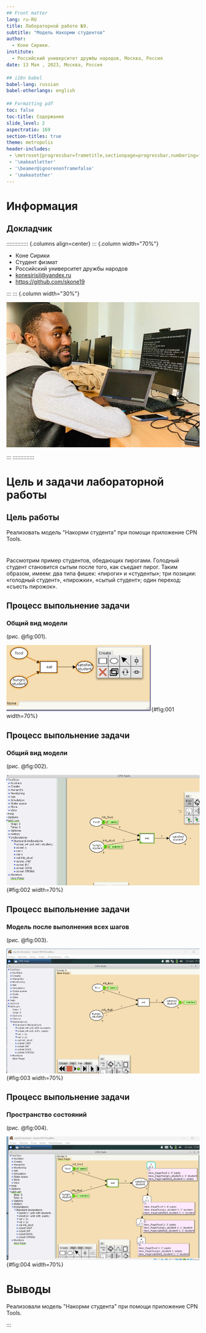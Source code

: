 ```yaml
---
## Front matter
lang: ru-RU
title: Лабораторной работе №9.
subtitle: "Модель Накорми студентов"
author:
  - Коне Сирики.
institute:
  - Российский университет дружбы народов, Москва, Россия
date: 13 Мая , 2023, Москва, Россия

## i18n babel
babel-lang: russian
babel-otherlangs: english

## Formatting pdf
toc: false
toc-title: Содержание
slide_level: 2
aspectratio: 169
section-titles: true
theme: metropolis
header-includes:
 - \metroset{progressbar=frametitle,sectionpage=progressbar,numbering=fraction}
 - '\makeatletter'
 - '\beamer@ignorenonframefalse'
 - '\makeatother'
---
```


# Информация

## Докладчик

:::::::::::::: {.columns align=center}
::: {.column width="70%"}

  * Коне Сирики
  * Студент физмат 
  * Российский университет дружбы народов
  * [konesirisil@yandex.ru](mailto:sirikisil@yandex.ru)
  * <https://github.com/skone19>

:::
::: {.column width="30%"}

![](./image/siriki.jpeg)

:::
::::::::::::::

# Цель и задачи лабораторной работы

## Цель работы

 Реализовать модель "Накорми студента" при помощи приложение CPN Tools.

# 

 Рассмотрим пример студентов, обедающих пирогами. Голодный студент становится сытым после того, как съедает пирог.
 Таким образом, имеем:
  два типа фишек: «пироги» и «студенты»;
 три позиции: «голодный студент», «пирожки», «сытый студент»;
 один переход: «съесть пирожок».

## Процесс выпольнение задачи

### Общий вид модели

(рис. @fig:001).

![1](image/1.png){#fig:001 width=70%}

## Процесс выпольнение задачи

### Общий вид модели

(рис. @fig:002).

![2](image/2.0.png){#fig:002 width=70%}

## Процесс выпольнение задачи

### Модель после выполнения всех шагов

(рис. @fig:003).

![3](image/2.png){#fig:003 width=70%}

## Процесс выпольнение задачи

### Пространство состояний

(рис. @fig:004).

![4](image/3.png){#fig:004 width=70%}

# Выводы

Реализовали  модель "Накорми студента" при помощи приложение CPN Tools.

:::

